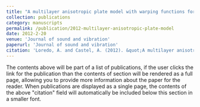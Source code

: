 ```yaml
---
title: "A multilayer anisotropic plate model with warping functions for the study of vibrations reformulated from Woodcock's work."
collection: publications
category: manuscripts
permalink: /publication/2012-multilayer-anisotropic-plate-model
date: 2012-2-20
venue: 'Journal of sound and vibration'
paperurl: 'Journal of sound and vibration'
citation: 'Loredo, A. and Castel, A. (2012). &quot;A multilayer anisotropic plate model with warping functions for the study of vibrations reformulated from Woodcock&apos;s work.&quot; <i>Journal 1</i>. 332(102–125).'
---
```


The contents above will be part of a list of publications, if the user clicks the link for the publication than the contents of section will be rendered as a full page, allowing you to provide more information about the paper for the reader. When publications are displayed as a single page, the contents of the above "citation" field will automatically be included below this section in a smaller font.
